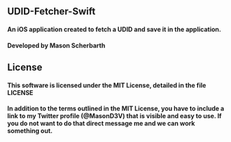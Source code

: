 ## UDID-Fetcher-Swift
#### An iOS application created to fetch a UDID and save it in the application.
#### Developed by Mason Scherbarth

## License
#### This software is licensed under the MIT License, detailed in the file LICENSE

#### In addition to the terms outlined in the MIT License, you have to include a link to my Twitter profile (@MasonD3V) that is visible and easy to use. If you do not want to do that direct message me and we can work something out.
